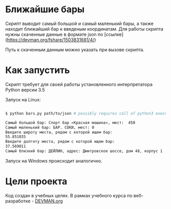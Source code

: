 # Ближайшие бары

Скрипт выводит самый большой и самый маленький бары, а также находит ближайший бар к введеным координатам.
Для работы скрипта нужны скаченные данные в формате json по [ссылке] (https://devman.org/fshare/1503831681/4/)


Путь к скаченным данным  можно указать при вызове скрипта.

# Как запустить

Скрипт требует для своей работы установленного интерпретатора Python версии 3.5

Запуск на Linux:

```bash

$ python bars.py path/to/json # possibly requires call of python3 executive instead of just python

Самый большой бар: Спорт бар «Красная машина», мест:  450
Самый маленький бар: БАР. СОКИ, мест: 0
Введите широту места, рядом с которой ищем бар:
55.851035
Введите долготу места, рядом с которой ищем бар:
37.569011
Самый близкий бар: ДЕЙЛИН, адрес: Дмитровское шоссе, дом 48, корпус 1

```

Запуск на Windows происходит аналогично.

# Цели проекта

Код создан в учебных целях. В рамках учебного курса по веб-разработке - [DEVMAN.org](https://devman.org)
